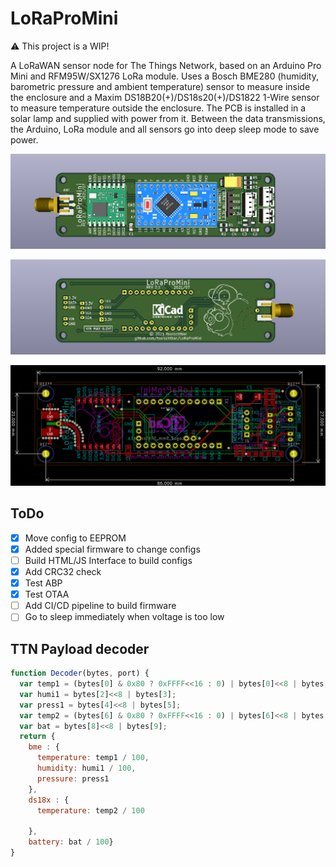 # LoRaProMini

:warning: This project is a WIP!

A LoRaWAN sensor node for The Things Network, based on an Arduino Pro Mini and RFM95W/SX1276 LoRa module. Uses a Bosch BME280 (humidity, barometric pressure and ambient temperature) sensor to measure inside the enclosure and a Maxim DS18B20(+)/DS18s20(+)/DS1822 1-Wire sensor to measure temperature outside the enclosure. The PCB is installed in a solar lamp and supplied with power from it. Between the data transmissions, the Arduino, LoRa module and all sensors go into deep sleep mode to save power.

![PCB Front Assembled](.github/pcb_front_assembled.png)
<!--- ![PCB Front](.github/pcb_front.png) --->
![PCB Back Assembled](.github/pcb_back_assembled.png)
<!--- ![PCB Back](.github/pcb_back.png) --->
![PCB KiCad](.github/pcb_kicad.png)

## ToDo

- [x] Move config to EEPROM
- [x] Added special firmware to change configs
- [ ] Build HTML/JS Interface to build configs
- [x] Add CRC32 check
- [x] Test ABP
- [x] Test OTAA
- [ ] Add CI/CD pipeline to build firmware
- [ ] Go to sleep immediately when voltage is too low

## TTN Payload decoder
```javascript
function Decoder(bytes, port) {
  var temp1 = (bytes[0] & 0x80 ? 0xFFFF<<16 : 0) | bytes[0]<<8 | bytes[1];
  var humi1 = bytes[2]<<8 | bytes[3];
  var press1 = bytes[4]<<8 | bytes[5];
  var temp2 = (bytes[6] & 0x80 ? 0xFFFF<<16 : 0) | bytes[6]<<8 | bytes[7];
  var bat = bytes[8]<<8 | bytes[9];
  return { 
    bme : {
      temperature: temp1 / 100, 
      humidity: humi1 / 100, 
      pressure: press1
    },
    ds18x : {
      temperature: temp2 / 100
      
    },
    battery: bat / 100} 
} 
```
